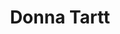 ---
title: Donna Tartt
author_slug: donna_tartt
wikipedia_url: https://en.wikipedia.org/wiki/Donna_Tartt
layout: author
---